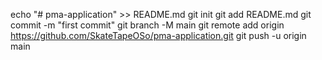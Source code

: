 echo "# pma-application" >> README.md
git init
git add README.md
git commit -m "first commit"
git branch -M main
git remote add origin https://github.com/SkateTapeOSo/pma-application.git
git push -u origin main
